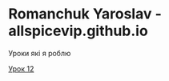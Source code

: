 # Romanchuk Yaroslav - allspicevip.github.io

Уроки які я роблю

[Урок 12](https://allspicevip.github.io/lesson_12/)
